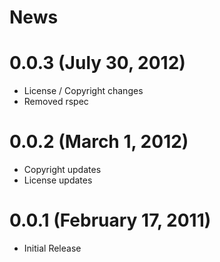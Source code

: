 # News

# 0.0.3 (July 30, 2012)
- License / Copyright changes
- Removed rspec

# 0.0.2 (March 1, 2012)
- Copyright updates
- License updates

# 0.0.1 (February 17, 2011)
- Initial Release

